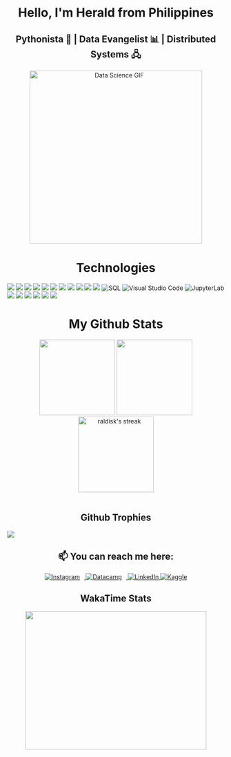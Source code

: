 <h1 align="center">
Hello, I'm Herald from Philippines
</h1>
<h2 align="center">
 Pythonista 🐍 | Data Evangelist 📊 | Distributed Systems 🖧
</h2>  

<p align="center">
 <img src="https://i.giphy.com/media/v1.Y2lkPTc5MGI3NjExc3M5Ym94NXI0N2V1bHFlN2liZXhrNnFqYm5zNGdodm9qajFqcjdsaCZlcD12MV9pbnRlcm5hbF9naWZfYnlfaWQmY3Q9Zw/qgQUggAC3Pfv687qPC/giphy.gif" alt="Data Science GIF" width="400" /> 
</p>

<h1 align="center">Technologies</h1>
  <p>
    <img src="https://img.shields.io/badge/HTML5-E34F26?style=flat-square?style=for-the-badge&logo=html5&logoColor=white" />
    <img src="https://img.shields.io/badge/CSS3-1572B6?style=flat-square?style=for-the-badge&logo=css3&logoColor=white" />
    <img src="https://img.shields.io/badge/Sass-CC6699?style=flat-square?style=for-the-badge&logo=sass&logoColor=white" />
    <img src="https://img.shields.io/badge/Tailwind_CSS-38B2AC?style=flat-square?style=for-the-badge&logo=tailwind-css&logoColor=white" />
    <img src="https://img.shields.io/badge/Bootstrap-563D7C?style=flat-square?style=for-the-badge&logo=bootstrap&logoColor=white" />
    <img src="https://img.shields.io/badge/JavaScript-323330?style=flat-square?style=for-the-badge&logo=javascript&logoColor=F7DF1E" />
    <img src="https://img.shields.io/badge/json-5E5C5C?style=flat-square?style=for-the-badge&logo=json&logoColor=white" />
    <img src="https://img.shields.io/badge/MySQL-00000F?style=flat-square?style=for-the-badge&logo=mysql&logoColor=white" />
    <img src="https://img.shields.io/badge/npm-CB3837?style=flat-square?style=for-the-badge&logo=npm&logoColor=white" />
    <img src="https://img.shields.io/badge/Git-F05032?style=flat-square?style=for-the-badge&logo=git&logoColor=white" />
    <img src="https://img.shields.io/static/v1?style=flat-square?style=for-the-badge&message=Python&color=3776AB&logo=Python&logoColor=FFFFFF&label=" />
    <img alt="SQL" src="https://img.shields.io/badge/-PostgreSQL-4169E1?style=flat-square&logo=postgresql&logoColor=white" />
    <img alt="Visual Studio Code" src="https://img.shields.io/badge/-Visual_Studio_Code-007ACC?style=flat-square&logo=visual-studio-code&logoColor=white" />
    <img alt="JupyterLab" src="https://img.shields.io/badge/-Jupyter Lab-F37626?style=flat-square&logo=jupyter&logoColor=white" />
    <img src="https://img.shields.io/static/v1?style=flat-square?style=for-the-badge&message=uBlock+Origin&color=800000&logo=uBlock+Origin&logoColor=FFFFFF&label=" />
    <img src="https://img.shields.io/static/v1?style=flat-square?style=for-the-badge&message=Obsidian&color=7C3AED&logo=Obsidian&logoColor=FFFFFF&label=" />
    <img src="https://img.shields.io/static/v1?style=flat-square?style=for-the-badge&message=NumPy&color=013243&logo=NumPy&logoColor=FFFFFF&label=" />
    <img src="https://img.shields.io/static/v1?style=flat-square?style=for-the-badge&message=VSCodium&color=2F80ED&logo=VSCodium&logoColor=FFFFFF&label=" />
    <img src="https://img.shields.io/static/v1?style=flat-square?style=for-the-badge&message=Pandas&color=150458&logo=Pandas&logoColor=FFFFFF&label=" />
    <img src="https://img.shields.io/static/v1?style=flat-square?style=for-the-badge&message=Vercel&color=000000&logo=Vercel&logoColor=FFFFFF&label=">
  </p>

<h1 align="center"> My Github Stats </h1>

<div style="text-align: center;">
  <img height="175px" src="https://github-readme-stats-coral-phi-94.vercel.app/api/top-langs/?username=raldisk&layout=compact&theme=midnight-purple"/>
  <img height="175px" src="https://github-readme-stats-coral-phi-94.vercel.app/api/top-langs/?username=raldisk&custom_title=My%20Github%20Stats&hide=contribs,prs&show_icons=true&rank_icon=percentile&theme=tokyonight"/>
  <img height="175px" src="https://github-readme-streak-stats.herokuapp.com?user=raldisk&theme=vue-dark&hide_border=true&date_format=j%20M%5B%20Y%5D" alt="raldisk's streak" />
</div>
<br>
<h2 align="center"> Github Trophies </h2>
<img src="https://github-profile-trophy.vercel.app/?username=raldisk&theme=algolia&column=5">

<div style="text-align: center;">
  <h2>📫 You can reach me here:</h2>
  <p>
    <a href="https://www.instagram.com/raldisk/" target="_blank">
      <img alt="Instagram" src="https://img.shields.io/badge/Instagram-E4405F?style=for-the-badge&logo=instagram&logoColor=white" style="margin-right: 10px;" />
    </a>
    <a href="https://www.datacamp.com/portfolio/raldisk" target="_blank">
      <img alt="Datacamp" src="https://img.shields.io/static/v1?style=for-the-badge&message=DataCamp&color=222222&logo=DataCamp&logoColor=03EF62&label=" style="margin-right: 10px;" />
    </a>
    <a href="https://www.linkedin.com/in/herald-collamar/" target="_blank">
      <img alt="LinkedIn" src="https://img.shields.io/badge/linkedin-%230077B5.svg?&style=for-the-badge&logo=linkedin&logoColor=white" />
    </a>
    <a href="https://www.kaggle.com/heraldcollamar" target="_blank">
    <img alt="Kaggle" src="https://img.shields.io/static/v1?style=for-the-badge&message=Kaggle&color=222222&logo=Kaggle&logoColor=20BEFF&label=)"/>
    </a>
  </p>
  <h2 align="center">WakaTime Stats</h2>
  <figure style="margin: 0 auto;">
    <img src="https://wakatime.com/share/@raldisk/b2a98b87-e912-4747-bdeb-3d662e1a8729.svg" height="320" width="420" ></embed>
  </figure>
</div>
